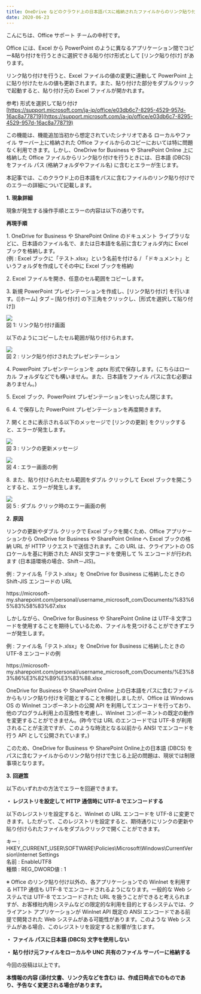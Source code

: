 ```yaml
---
title: OneDrive などのクラウド上の日本語パスに格納されたファイルからのリンク貼り付けでエラーが発生する
date: 2020-06-23
---
```


こんにちは、Office サポート チームの中村です。

Office には、Excel から PowerPoint のように異なるアプリケーション間でコピー&貼り付けを行うときに選択できる貼り付け形式として \[リンク貼り付け\] があります。

リンク貼り付けを行うと、Excel ファイルの値の変更に連動して PowerPoint 上に貼り付けたセルの値も更新されます。また、貼り付けた部分をダブルクリックで起動すると、貼り付け元の Excel ファイルが開かれます。

参考) 形式を選択して貼り付け  
[https://support.microsoft.com/ja-jp/office/e03db6c7-8295-4529-957d-16ac8a778719](https://support.microsoft.com/ja-jp/office/e03db6c7-8295-4529-957d-16ac8a778719)

この機能は、機能追加当初から想定されていたシナリオである ローカルやファイル サーバー上に格納された Office ファイルからのコピーにおいては特に問題なく利用できます。しかし、OneDrive for Business や SharePoint Online 上に格納した Office ファイルからリンク貼り付けを行うときには、日本語 (DBCS) をファイル パス (格納フォルダやファイル名) に含むとエラーが生じます。

本記事では、このクラウド上の日本語をパスに含むファイルのリンク貼り付けでのエラーの詳細について記載します。  

**1\.** **現象詳細**

現象が発生する操作手順とエラーの内容は以下の通りです。

**再現手順**

1\. OneDrive for Business や SharePoint Online のドキュメント ライブラリなどに、日本語のファイル名で、または日本語を名前に含むフォルダ内に Excel ブックを格納します。  
(例 : Excel ブックに「テスト.xlsx」という名前を付ける / 「ドキュメント」というフォルダを作成してその中に Excel ブックを格納)

2\. Excel ファイルを開き、任意のセル範囲をコピーします。

3\. 新規 PowerPoint プレゼンテーションを作成し、\[リンク貼り付け\] を行います。(\[ホーム\] タブ – \[貼り付け\] の下三角をクリックし、\[形式を選択して貼り付け\])

![](image1.png)  
図 1: リンク貼り付け画面  

以下のようにコピーしたセル範囲が貼り付けられます。

![](image2.png)  
図 2 : リンク貼り付けされたプレゼンテーション  

4\. PowerPoint プレゼンテーションを .pptx 形式で保存します。(こちらはローカル フォルダなどでも構いません。また、日本語をファイル パスに含む必要はありません。)

5\. Excel ブック、PowerPoint プレゼンテーションをいったん閉じます。

6\. 4. で保存した PowerPoint プレゼンテーションを再度開きます。

7\. 開くときに表示される以下のメッセージで \[リンクの更新\] をクリックすると、エラーが発生します。

![](image3.png)  
図 3 : リンクの更新メッセージ  

![](image4.png)  
図 4 : エラー画面の例

8\. また、貼り付けられたセル範囲をダブル クリックして Excel ブックを開こうとすると、エラーが発生します。

![](image5.png)  
図 5 : ダブル クリック時のエラー画面の例  

**2\.** **原因**

リンクの更新やダブル クリックで Excel ブックを開くため、Office アプリケーションから OneDrive for Business や SharePoint Online へ Excel ブックの格納 URL が HTTP リクエストで送信されます。この URL は、クライアントの OS ロケールを基に判断された ANSI 文字コードを使用して % エンコードが行われます (日本語環境の場合、Shift－JIS)。

例 : ファイル名「テスト.xlsx」を OneDrive for Business に格納したときの Shift-JIS エンコードの URL

<span>
https://microsoft-my.sharepoint.com/personal/username_microsoft_com/Documents/%83%65%83%58%83%67.xlsx
</span>

しかしながら、OneDrive for Business や SharePoint Online は UTF-8 文字コードを使用することを期待しているため、ファイルを見つけることができずエラーが発生します。

例 : ファイル名「テスト.xlsx」を OneDrive for Business に格納したときのUTF-8 エンコードの例

<span>
https://microsoft-my.sharepoint.com/personal/username_microsoft_com/Documents/%E3%83%86%E3%82%B9%E3%83%88.xlsx
</span>

OneDrive for Business や SharePoint Online 上の日本語をパスに含むファイルからもリンク貼り付けを可能とすることを検討しましたが、Office は Windows OS の WinInet コンポーネントの公開 API を利用してエンコードを行っており、他のプログラム利用上の互換性を考慮し、WinInet コンポーネントの既定の動作を変更することができません。(昨今では URL のエンコードでは UTF-8 が利用されることが主流ですが、このような時流となる以前から ANSI でエンコードを行う API として公開されています。)

このため、OneDrive for Business や SharePoint Online上の日本語 (DBCS) をパスに含むファイルからのリンク貼り付けで生じる上記の問題は、現状では制限事項となります。  
  

**3\.** **回避策**

以下のいずれかの方法でエラーを回避できます。  
  
  
**・ レジストリを設定して HTTP 通信時に UTF-8 でエンコードする**

以下のレジストリを設定すると、WinInet の URL エンコードを UTF-8 に変更できます。したがって、このレジストリを設定すると、期待通りにリンクの更新や貼り付けられたファイルをダブルクリックで開くことができます。

キー : HKEY\_CURRENT\_USER\\SOFTWARE\\Policies\\Microsoft\\Windows\\CurrentVersion\\Internet Settings  
名前 : EnableUTF8  
種類 : REG\_DWORD値 : 1  

※ Office のリンク貼り付け以外の、各アプリケーションでの WinInet を利用する HTTP 通信も UTF-8 でエンコードされるようになります。一般的な Web システムでは UTF-8 でエンコードされた URL を扱うことができると考えられますが、お客様社内用システムなどの限定的な利用を目的とするシステムでは、クライアント アプリケーションが WinInet API 既定の ANSI エンコードである前提で開発された Web システムがある可能性があります。このような Web システムがある場合、このレジストリを設定すると影響が生じます。  

**・ ファイル パスに日本語 (DBCS) 文字を使用しない**

**・ 貼り付け元ファイルをローカルや UNC 共有のファイル サーバーに格納する**  


今回の投稿は以上です。

**本情報の内容 (添付文書、リンク先などを含む) は、作成日時点でのものであり、予告なく変更される場合があります。**